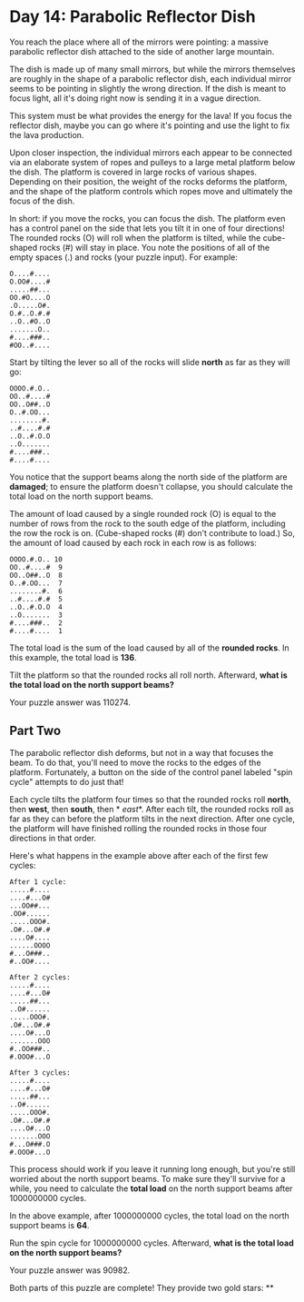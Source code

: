 # Day 14: Parabolic Reflector Dish

You reach the place where all of the mirrors were pointing: a massive parabolic reflector dish attached to the side of
another large mountain.

The dish is made up of many small mirrors, but while the mirrors themselves are roughly in the shape of a parabolic
reflector dish, each individual mirror seems to be pointing in slightly the wrong direction. If the dish is meant to
focus light, all it's doing right now is sending it in a vague direction.

This system must be what provides the energy for the lava! If you focus the reflector dish, maybe you can go where it's
pointing and use the light to fix the lava production.

Upon closer inspection, the individual mirrors each appear to be connected via an elaborate system of ropes and pulleys
to a large metal platform below the dish. The platform is covered in large rocks of various shapes. Depending on their
position, the weight of the rocks deforms the platform, and the shape of the platform controls which ropes move and
ultimately the focus of the dish.

In short: if you move the rocks, you can focus the dish. The platform even has a control panel on the side that lets you
tilt it in one of four directions! The rounded rocks (O) will roll when the platform is tilted, while the cube-shaped
rocks (#) will stay in place. You note the positions of all of the empty spaces (.) and rocks (your puzzle input). For
example:

```
O....#....
O.OO#....#
.....##...
OO.#O....O
.O.....O#.
O.#..O.#.#
..O..#O..O
.......O..
#....###..
#OO..#....
```

Start by tilting the lever so all of the rocks will slide **north** as far as they will go:

```
OOOO.#.O..
OO..#....#
OO..O##..O
O..#.OO...
........#.
..#....#.#
..O..#.O.O
..O.......
#....###..
#....#....
```

You notice that the support beams along the north side of the platform are **damaged**; to ensure the platform doesn't
collapse, you should calculate the total load on the north support beams.

The amount of load caused by a single rounded rock (O) is equal to the number of rows from the rock to the south edge of
the platform, including the row the rock is on. (Cube-shaped rocks (#) don't contribute to load.) So, the amount of load
caused by each rock in each row is as follows:

```
OOOO.#.O.. 10
OO..#....#  9
OO..O##..O  8
O..#.OO...  7
........#.  6
..#....#.#  5
..O..#.O.O  4
..O.......  3
#....###..  2
#....#....  1
```

The total load is the sum of the load caused by all of the **rounded rocks**. In this example, the total load is
**136**.

Tilt the platform so that the rounded rocks all roll north. Afterward, **what is the total load on the north support
beams?**

Your puzzle answer was 110274.

## Part Two

The parabolic reflector dish deforms, but not in a way that focuses the beam. To do that, you'll need to move the rocks
to the edges of the platform. Fortunately, a button on the side of the control panel labeled "spin cycle" attempts to do
just that!

Each cycle tilts the platform four times so that the rounded rocks roll **north**, then **west**, then **south**, then *
*east**. After each tilt, the rounded rocks roll as far as they can before the platform tilts in the next direction.
After one cycle, the platform will have finished rolling the rounded rocks in those four directions in that order.

Here's what happens in the example above after each of the first few cycles:

```
After 1 cycle:
.....#....
....#...O#
...OO##...
.OO#......
.....OOO#.
.O#...O#.#
....O#....
......OOOO
#...O###..
#..OO#....

After 2 cycles:
.....#....
....#...O#
.....##...
..O#......
.....OOO#.
.O#...O#.#
....O#...O
.......OOO
#..OO###..
#.OOO#...O

After 3 cycles:
.....#....
....#...O#
.....##...
..O#......
.....OOO#.
.O#...O#.#
....O#...O
.......OOO
#...O###.O
#.OOO#...O
```

This process should work if you leave it running long enough, but you're still worried about the north support beams. To
make sure they'll survive for a while, you need to calculate the **total load** on the north support beams after
1000000000 cycles.

In the above example, after 1000000000 cycles, the total load on the north support beams is **64**.

Run the spin cycle for 1000000000 cycles. Afterward, **what is the total load on the north support beams?**

Your puzzle answer was 90982.

Both parts of this puzzle are complete! They provide two gold stars: **
